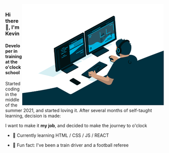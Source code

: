 <img align="right" alt="GIF" src="https://github.com/KevinMeyerhoffer/KevinMeyerhoffer/blob/main/code.gif?raw=true" width="450" height="320" />

### Hi there 👋, I'm Kevin
#### Developer in training at the o'clock school


Started coding in the middle of the summer 2021, and started loving it.
After several months of self-taught learning, decision is made:

I want to make it **my job**, and decided to make the journey to o'clock



- 🌱  Currently learning HTML / CSS / JS / REACT 

- 🚉  Fun fact: I've been a train driver and a football referee
